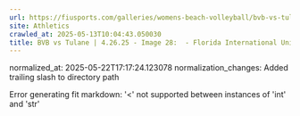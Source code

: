 ```yaml
---
url: https://fiusports.com/galleries/womens-beach-volleyball/bvb-vs-tulane-4-26-25/image-28/358/62892/
site: Athletics
crawled_at: 2025-05-13T10:04:43.050030
title: BVB vs Tulane | 4.26.25 - Image 28:  - Florida International University
---
```

normalized_at: 2025-05-22T17:17:24.123078
normalization_changes: Added trailing slash to directory path

Error generating fit markdown: '<' not supported between instances of 'int' and 'str'